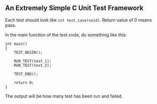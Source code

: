 ## An Extremely Simple C Unit Test Framework
Each test should look like `int test_case(void)`. Return value of 0 means pass.

In the main function of the test code, do something like this:

    int main()
    {
        TEST_BEGIN();

        RUN_TEST(test_1);
        RUN_TEST(test_2);

        TEST_END();

        return 0;
    }

The output will be how many test has been run and failed.
